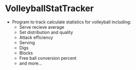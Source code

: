 # VolleyballStatTracker

- Program to track calculate statistics for volleyball including:
  - Serve recieve average
  - Set distribution and quality
  - Attack efficiency
  - Serving
  - Digs
  - Blocks
  - Free ball conversion percent
  - and more...
